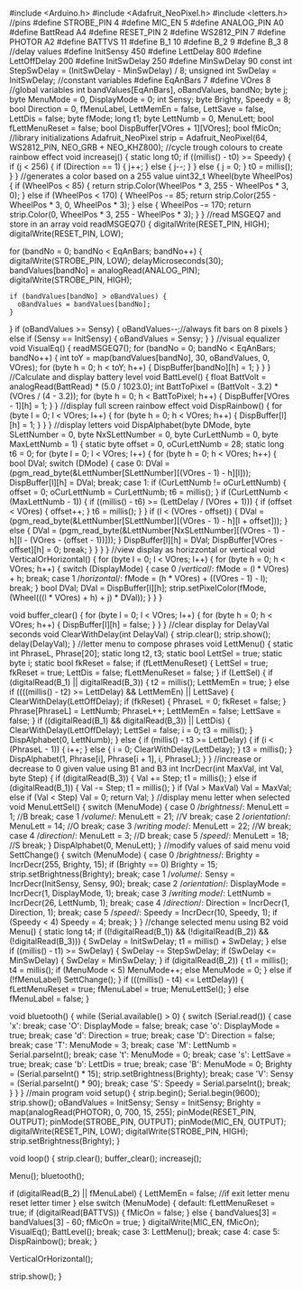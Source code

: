 #include <Arduino.h>
#include <Adafruit_NeoPixel.h>
#include <letters.h>
//pins
#define STROBE_PIN 4
#define MIC_EN 5
#define ANALOG_PIN A0
#define BattRead A4
#define RESET_PIN 2
#define WS2812_PIN 7
#define PHOTOR A2
#define BATTVS 11
#define B_1 10
#define B_2 9
#define B_3 8
//delay values
#define InitSensy 450
#define LettDelay 800
#define LettOffDelay 200
#define InitSwDelay 250
#define MinSwDelay 90
const int StepSwDelay = (InitSwDelay - MinSwDelay) / 8;
unsigned int SwDelay = InitSwDelay;
//constant variables
#define EqAnBars 7
#define VOres 8
//global variables
int bandValues[EqAnBars], oBandValues, bandNo;
byte j;
byte MenuMode = 0, DisplayMode = 0;
int Sensy;
byte Brighty, Speedy = 8;
bool Direction = 0, fMenuLabel, LettMemEn = false, LettSave = false, LettDis = false;
byte fMode;
long t1;
byte LettNumb = 0, MenuLett;
bool fLettMenuReset = false;
bool DispBuffer[VOres + 1][VOres];
bool fMicOn;
//library initializations
Adafruit_NeoPixel strip = Adafruit_NeoPixel(64, WS2812_PIN, NEO_GRB + NEO_KHZ800);
//cycle trough colours to create rainbow effect
void increasej() {
  static long t0;
  if ((millis() - t0) >= Speedy) {
    if (j < 256) {
      if (Direction == 1) {
        j++;
      } else {
        j--;
      }
    } else {
      j = 0;
    }
    t0 = millis();
  }
}
//generates a color based on a 255 value
uint32_t Wheel(byte WheelPos) {
  if (WheelPos < 85) {
    return strip.Color(WheelPos * 3, 255 - WheelPos * 3, 0);
  } else if (WheelPos < 170) {
    WheelPos -= 85;
    return strip.Color(255 - WheelPos * 3, 0, WheelPos * 3);
  } else {
    WheelPos -= 170;
    return strip.Color(0, WheelPos * 3, 255 - WheelPos * 3);
  }
}
//read MSGEQ7 and store in an array
void readMSGEQ7() {
  digitalWrite(RESET_PIN, HIGH);
  digitalWrite(RESET_PIN, LOW);

  for (bandNo = 0; bandNo < EqAnBars; bandNo++) {
    digitalWrite(STROBE_PIN, LOW);
    delayMicroseconds(30);
    bandValues[bandNo] = analogRead(ANALOG_PIN);
    digitalWrite(STROBE_PIN, HIGH);

    if (bandValues[bandNo] > oBandValues) {
      oBandValues = bandValues[bandNo];
    }
  }
  if (oBandValues >= Sensy) {
    oBandValues--;//always fit bars on 8 pixels
  } else if (Sensy == InitSensy) {
    oBandValues = Sensy;
  }
}
//visual equalizer
void VisualEq() {
  readMSGEQ7();
  for (bandNo = 0; bandNo < EqAnBars; bandNo++) {
    int toY = map(bandValues[bandNo], 30, oBandValues, 0, VOres);
    for (byte h = 0; h < toY; h++) {
      DispBuffer[bandNo][h] = 1;
    }
  }
}
//Calculate and display battery level
void BattLevel() {
  float BattVolt = analogRead(BattRead) * (5.0 / 1023.0);
  int BattToPixel = (BattVolt - 3.2) * (VOres / (4 - 3.2));
  for (byte h = 0; h < BattToPixel; h++) {
    DispBuffer[VOres - 1][h] = 1;
  }
}
//display  full screen rainbow effect
void DispRainbow() {
  for (byte l = 0; l < VOres; l++) {
    for (byte h = 0; h < VOres; h++) {
      DispBuffer[l][h] = 1;
    }
  }
}
//display letters
void DispAlphabet(byte DMode, byte SLettNumber = 0, byte NxSLettNumber = 0, byte CurLettNumb = 0, byte MaxLettNumb = 1) {
  static byte offset = 0, oCurLettNumb = 28;
  static long t6 = 0;
  for (byte l = 0; l < VOres; l++) {
    for (byte h = 0; h < VOres; h++) {
      bool DVal;
      switch (DMode) {
      case 0:
        DVal = (pgm_read_byte(&LettNumber[SLettNumber][(VOres - 1) - h][l]));
        DispBuffer[l][h] = DVal;
        break;
      case 1:
        if (CurLettNumb != oCurLettNumb) {
          offset = 0;
          oCurLettNumb = CurLettNumb;
          t6 = millis();
        }
        if (CurLettNumb < (MaxLettNumb - 1)) {
          if ((millis() - t6) >= (LettDelay / (VOres + 1))) {
            if (offset < VOres) {
              offset++;
            }
            t6 = millis();
          }
        }
        if (l < (VOres - offset)) {
          DVal = (pgm_read_byte(&LettNumber[SLettNumber][(VOres - 1) - h][l + offset]));
        } else {
          DVal = (pgm_read_byte(&LettNumber[NxSLettNumber][(VOres - 1) - h][l - (VOres - (offset - 1))]));
        }
        DispBuffer[l][h] = DVal;
        DispBuffer[VOres - offset][h] = 0;
        break;
      }
    }
  }
}
//view display as horizzontal or vertical
void VerticalOrHorizontal() {
  for (byte l = 0; l < VOres; l++) {
    for (byte h = 0; h < VOres; h++) {
      switch (DisplayMode) {
      case 0 /*vertical*/:
        fMode = (l * VOres) + h;
        break;
      case 1 /*horizontal*/:
        fMode = (h * VOres) + ((VOres - 1) - l);
        break;
      }
      bool DVal;
      DVal = DispBuffer[l][h];
      strip.setPixelColor(fMode, (Wheel(((l * VOres) + h) + j) * DVal));
    }
  }
}

void buffer_clear() {
  for (byte l = 0; l < VOres; l++) {
    for (byte h = 0; h < VOres; h++) {
      DispBuffer[l][h] = false;
    }
  }
}
//clear display for DelayVal seconds
void ClearWithDelay(int DelayVal) {
  strip.clear();
  strip.show();
  delay(DelayVal);
}
//letter menu to compose phrases
void LettMenu() {
  static int PhraseL, Phrase[20];
  static long t2, t3;
  static bool LettSel = true;
  static byte i;
  static bool fkReset = false;
  if (fLettMenuReset) {
    LettSel = true;
    fkReset = true;
    LettDis = false;
    fLettMenuReset = false;
  }
  if (LettSel) {
    if (digitalRead(B_1) || digitalRead(B_3)) {
      t2 = millis();
      LettMemEn = true;
    } else if ((((millis() - t2) >= LettDelay) && LettMemEn) || LettSave) {
      ClearWithDelay(LettOffDelay);
      if (fkReset) {
        PhraseL = 0;
        fkReset = false;
      }
      Phrase[PhraseL] = LettNumb;
      PhraseL++;
      LettMemEn = false;
      LettSave = false;
    }
    if ((digitalRead(B_1) && digitalRead(B_3)) || LettDis) {
      ClearWithDelay(LettOffDelay);
      LettSel = false;
      i = 0;
      t3 = millis();
    }
    DispAlphabet(0, LettNumb);
  } else {
    if (millis() - t3 >= LettDelay) {
      if (i < (PhraseL - 1)) {
        i++;
      } else {
        i = 0;
        ClearWithDelay(LettDelay);
      }
      t3 = millis();
    }
    DispAlphabet(1, Phrase[i], Phrase[i + 1], i, PhraseL);
  }
}
//increase or decrease to 0 given value using B1 and B3
int IncrDecr(int MaxVal, int Val, byte Step) {
  if (digitalRead(B_3)) {
    Val += Step;
    t1 = millis();
  } else if (digitalRead(B_1)) {
    Val -= Step;
    t1 = millis();
  }
  if (Val > MaxVal)
    Val = MaxVal;
  else if (Val < Step)
    Val = 0;
  return Val;
}
//display menu letter when selected
void MenuLettSel() {
  switch (MenuMode) {
  case 0 /*brightness*/:
    MenuLett = 1; //B
    break;
  case 1 /*volume*/:
    MenuLett = 21; //V
    break;
  case 2 /*orientation*/:
    MenuLett = 14; //O
    break;
  case 3 /*writing mode*/:
    MenuLett = 22; //W
    break;
  case 4 /*direction*/:
    MenuLett = 3; //D
    break;
  case 5 /*speed*/:
    MenuLett = 18; //S
    break;
  }
  DispAlphabet(0, MenuLett);
}
//modify values of said menu
void SettChange() {
  switch (MenuMode) {
  case 0 /*brightness*/:
    Brighty = IncrDecr(255, Brighty, 15);
    if (Brighty == 0)
      Brighty = 15;
    strip.setBrightness(Brighty);
    break;
  case 1 /*volume*/:
    Sensy = IncrDecr(InitSensy, Sensy, 90);
    break;
  case 2 /*orientation*/:
    DisplayMode = IncrDecr(1, DisplayMode, 1);
    break;
  case 3 /*writing mode*/:
    LettNumb = IncrDecr(26, LettNumb, 1);
    break;
  case 4 /*direction*/:
    Direction = IncrDecr(1, Direction, 1);
    break;
  case 5 /*speed*/:
    Speedy = IncrDecr(10, Speedy, 1);
    if (Speedy < 4)
      Speedy = 4;
    break;
  }
}
//change selected menu using B2
void Menu() {
  static long t4;
  if ((!digitalRead(B_1)) && (!digitalRead(B_2)) && (!digitalRead(B_3))) {
    SwDelay = InitSwDelay;
    t1 = millis() + SwDelay;
  } else if ((millis() - t1) >= SwDelay) {
    SwDelay -= StepSwDelay;
    if (SwDelay <= MinSwDelay) {
      SwDelay = MinSwDelay;
    }
    if (digitalRead(B_2)) {
      t1 = millis();
      t4 = millis();
      if (MenuMode < 5)
        MenuMode++;
      else
        MenuMode = 0;
    } else if (!fMenuLabel)
      SettChange();
  }
  if (((millis() - t4) <= LettDelay)) {
    fLettMenuReset = true;
    fMenuLabel = true;
    MenuLettSel();
  } else
    fMenuLabel = false;
}

void bluetooth() {
  while (Serial.available() > 0) {
    switch (Serial.read()) {
    case 'x':
      break;
    case 'O':
      DisplayMode = false;
      break;
    case 'o':
      DisplayMode = true;
      break;
    case 'd':
      Direction = true;
      break;
    case 'D':
      Direction = false;
      break;
    case 'T':
      MenuMode = 3;
      break;
    case 'M':
      LettNumb = Serial.parseInt();
      break;
    case 't':
      MenuMode = 0;
      break;
    case 's':
      LettSave = true;
      break;
    case 'b':
      LettDis = true;
      break;
    case 'B':
      MenuMode = 0;
      Brighty = (Serial.parseInt() * 15);
      strip.setBrightness(Brighty);
      break;
    case 'V':
      Sensy = (Serial.parseInt() * 90);
      break;
    case 'S':
      Speedy = Serial.parseInt();
      break;
    }
  }
}
//main program
void setup() {
  strip.begin();
  Serial.begin(9600);
  strip.show();
  oBandValues = InitSensy;
  Sensy = InitSensy;
  Brighty = map(analogRead(PHOTOR), 0, 700, 15, 255);
  pinMode(RESET_PIN, OUTPUT);
  pinMode(STROBE_PIN, OUTPUT);
  pinMode(MIC_EN, OUTPUT);
  digitalWrite(RESET_PIN, LOW);
  digitalWrite(STROBE_PIN, HIGH);
  strip.setBrightness(Brighty);
}

void loop() {
  strip.clear();
  buffer_clear();
  increasej();

  Menu();
  bluetooth();

  if (digitalRead(B_2) || fMenuLabel) {
    LettMemEn = false; //if exit letter menu reset letter timer
  } else switch (MenuMode) {
  default:
    fLettMenuReset = true;
    if (digitalRead(BATTVS)) {
      fMicOn = false;
    } else {
      bandValues[3] = bandValues[3] - 60;
      fMicOn = true;
    }
    digitalWrite(MIC_EN, fMicOn);
    VisualEq();
    BattLevel();
    break;
  case 3:
    LettMenu();
    break;
  case 4:
  case 5:
    DispRainbow();
    break;
  }

  VerticalOrHorizontal();

  strip.show();
}
